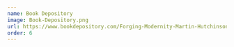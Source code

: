 ```yaml
---
name: Book Depository
image: Book-Depository.png
url: https://www.bookdepository.com/Forging-Modernity-Martin-Hutchinson/9780718896867
order: 6
---
```

